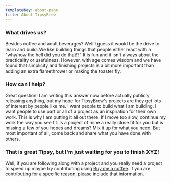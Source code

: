 ```yaml
---
templateKey: about-page
title: About TipsyBrew
---
```

### What drives us?

Besides coffee and adult beverages? Well I guess it would be the drive to learn and build. We like building things that people either react with a "why/how the hell did you do that!?" It is fun and it isn't always about the practicality or usefulness. However, with age comes wisdom and we have found that simplicity and finishing projects is a bit more important than adding an extra flamethrower or making the toaster fly.

### How can I help?

Great question! I am writing this answer now before actually publicly releasing anything, but my hope for TipsyBrew's projects are they get lots of interest by people like me. I want people to build what I am building. I want people to use part or all of a project as an inspiration for their own work. This is why I am putting it all out there. If I move too slow, continue my work the way you see fit. Is a project of mine a really close fit for you but is missing a few of you hopes and dreams? Mix it up for what you need. But most important of all, come back and share what you have done with others.

### That is great Tipsy, but I'm just waiting for you to finish XYZ!

Well, if you are following along with a project and you really need a project to speed up maybe try contributing using [Buy me a coffee](https://www.buymeacoffee.com/XkFdpfL). If you are contributing for a specific reason, please include that information.
